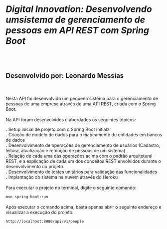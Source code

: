 # **_Digital Innovation: Desenvolvendo umsistema de gerenciamento de pessoas em API REST com Spring Boot_**
<br><br>
## Desenvolvido por: Leonardo Messias
<br>
<br>
Nesta API foi desenvolvido um pequeno sistema para o 
gerenciamento de pessoas de uma empresa através de uma API REST, criada com o Spring Boot.
<br>
<br>
Na API foram desenvolvidos e abordados os seguintes tópicos:

**.** Setup inicial de projeto com o Spring Boot Initialzr
<br>
**.** Criação de modelo de dados para o mapeamento de entidades em bancos de dados
<br>
**.** Desenvolvimento de operações de gerenciamento de usuários (Cadastro, leitura, atualização e remoção de pessoas de um sistema).
<br>
**.** Relação de cada uma das operações acima com o padrão arquitetural REST, e a explicação de cada um dos conceitos REST envolvidos durante o desenvolvimento do projeto.
<br>
**.** Desenvolvimento de testes unitários para validação das funcionalidades
<br>
**.** Implantação do sistema na nuvem através do Heroku
 <br><br>
Para executar o projeto no terminal, digite o seguinte comando:

`mvn spring-boot:run`
<br><br>
Após executar o comando acima, basta apenas abrir o seguinte endereço e visualizar a execução do projeto:

`http://localhost:8080/api/v1/people`